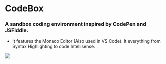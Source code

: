 # CodeBox
### A sandbox coding environment inspired by CodePen and JSFiddle.
- It features the Monaco Editor (Also used in VS Code). It everything from Syntax Highlighting to code Intellisense.

![](https://github.com/virejdasani/CodeBox/edit/master/assets/codebox.gif)
